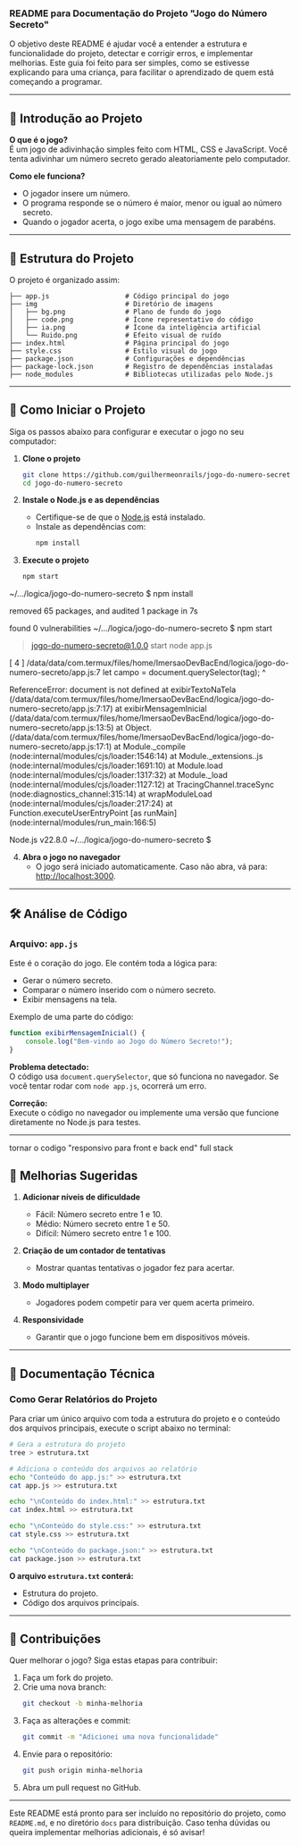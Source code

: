 ### README para Documentação do Projeto "Jogo do Número Secreto"

O objetivo deste README é ajudar você a entender a estrutura e funcionalidade do projeto, detectar e corrigir erros, e implementar melhorias. Este guia foi feito para ser simples, como se estivesse explicando para uma criança, para facilitar o aprendizado de quem está começando a programar.

---

## 📖 Introdução ao Projeto

**O que é o jogo?**  
É um jogo de adivinhação simples feito com HTML, CSS e JavaScript. Você tenta adivinhar um número secreto gerado aleatoriamente pelo computador.

**Como ele funciona?**  
- O jogador insere um número.
- O programa responde se o número é maior, menor ou igual ao número secreto.
- Quando o jogador acerta, o jogo exibe uma mensagem de parabéns.

---

## 📂 Estrutura do Projeto

O projeto é organizado assim:

```
├── app.js                   # Código principal do jogo
├── img                      # Diretório de imagens
│   ├── bg.png               # Plano de fundo do jogo
│   ├── code.png             # Ícone representativo do código
│   ├── ia.png               # Ícone da inteligência artificial
│   └── Ruido.png            # Efeito visual de ruído
├── index.html               # Página principal do jogo
├── style.css                # Estilo visual do jogo
├── package.json             # Configurações e dependências
├── package-lock.json        # Registro de dependências instaladas
├── node_modules             # Bibliotecas utilizadas pelo Node.js
```

---

## 🚀 Como Iniciar o Projeto

Siga os passos abaixo para configurar e executar o jogo no seu computador:

1. **Clone o projeto**
   ```bash
   git clone https://github.com/guilhermeonrails/jogo-do-numero-secreto.git
   cd jogo-do-numero-secreto
   ```

2. **Instale o Node.js e as dependências**
   - Certifique-se de que o [Node.js](https://nodejs.org) está instalado.
   - Instale as dependências com:
     ```bash
     npm install
     ```

3. **Execute o projeto**
   ```bash
   npm start
   ```

~/.../logica/jogo-do-numero-secreto $ npm install

removed 65 packages, and audited 1 package in 7s

found 0 vulnerabilities
~/.../logica/jogo-do-numero-secreto $ npm start

> jogo-do-numero-secreto@1.0.0 start
> node app.js

[ 4 ]
/data/data/com.termux/files/home/ImersaoDevBacEnd/logica/jogo-do-numero-secreto/app.js:7
    let campo = document.querySelector(tag);
                ^

ReferenceError: document is not defined
    at exibirTextoNaTela (/data/data/com.termux/files/home/ImersaoDevBacEnd/logica/jogo-do-numero-secreto/app.js:7:17)
    at exibirMensagemInicial (/data/data/com.termux/files/home/ImersaoDevBacEnd/logica/jogo-do-numero-secreto/app.js:13:5)
    at Object.<anonymous> (/data/data/com.termux/files/home/ImersaoDevBacEnd/logica/jogo-do-numero-secreto/app.js:17:1)
    at Module._compile (node:internal/modules/cjs/loader:1546:14)
    at Module._extensions..js (node:internal/modules/cjs/loader:1691:10)
    at Module.load (node:internal/modules/cjs/loader:1317:32)
    at Module._load (node:internal/modules/cjs/loader:1127:12)
    at TracingChannel.traceSync (node:diagnostics_channel:315:14)
    at wrapModuleLoad (node:internal/modules/cjs/loader:217:24)
    at Function.executeUserEntryPoint [as runMain] (node:internal/modules/run_main:166:5)

Node.js v22.8.0
~/.../logica/jogo-do-numero-secreto $
   

4. **Abra o jogo no navegador**
   - O jogo será iniciado automaticamente. Caso não abra, vá para: [http://localhost:3000](http://localhost:3000).

---

## 🛠️ Análise de Código

### Arquivo: `app.js`

Este é o coração do jogo. Ele contém toda a lógica para:
- Gerar o número secreto.
- Comparar o número inserido com o número secreto.
- Exibir mensagens na tela.

Exemplo de uma parte do código:
```javascript
function exibirMensagemInicial() {
    console.log("Bem-vindo ao Jogo do Número Secreto!");
}
```

**Problema detectado:**  
O código usa `document.querySelector`, que só funciona no navegador. Se você tentar rodar com `node app.js`, ocorrerá um erro.

**Correção:**  
Execute o código no navegador ou implemente uma versão que funcione diretamente no Node.js para testes.

---

tornar o codigo "responsivo para front e back end" full stack

## 🌟 Melhorias Sugeridas

1. **Adicionar níveis de dificuldade**
   - Fácil: Número secreto entre 1 e 10.
   - Médio: Número secreto entre 1 e 50.
   - Difícil: Número secreto entre 1 e 100.

2. **Criação de um contador de tentativas**
   - Mostrar quantas tentativas o jogador fez para acertar.

3. **Modo multiplayer**
   - Jogadores podem competir para ver quem acerta primeiro.

4. **Responsividade**
   - Garantir que o jogo funcione bem em dispositivos móveis.

---

## 📜 Documentação Técnica

### Como Gerar Relatórios do Projeto

Para criar um único arquivo com toda a estrutura do projeto e o conteúdo dos arquivos principais, execute o script abaixo no terminal:

```bash
# Gera a estrutura do projeto
tree > estrutura.txt

# Adiciona o conteúdo dos arquivos ao relatório
echo "Conteúdo do app.js:" >> estrutura.txt
cat app.js >> estrutura.txt

echo "\nConteúdo do index.html:" >> estrutura.txt
cat index.html >> estrutura.txt

echo "\nConteúdo do style.css:" >> estrutura.txt
cat style.css >> estrutura.txt

echo "\nConteúdo do package.json:" >> estrutura.txt
cat package.json >> estrutura.txt
```

**O arquivo `estrutura.txt` conterá:**
- Estrutura do projeto.
- Código dos arquivos principais.

---

## 📝 Contribuições

Quer melhorar o jogo? Siga estas etapas para contribuir:
1. Faça um fork do projeto.
2. Crie uma nova branch:
   ```bash
   git checkout -b minha-melhoria
   ```
3. Faça as alterações e commit:
   ```bash
   git commit -m "Adicionei uma nova funcionalidade"
   ```
4. Envie para o repositório:
   ```bash
   git push origin minha-melhoria
   ```
5. Abra um pull request no GitHub.

---

Este README está pronto para ser incluído no repositório do projeto, como `README.md`, e no diretório `docs` para distribuição. Caso tenha dúvidas ou queira implementar melhorias adicionais, é só avisar!
